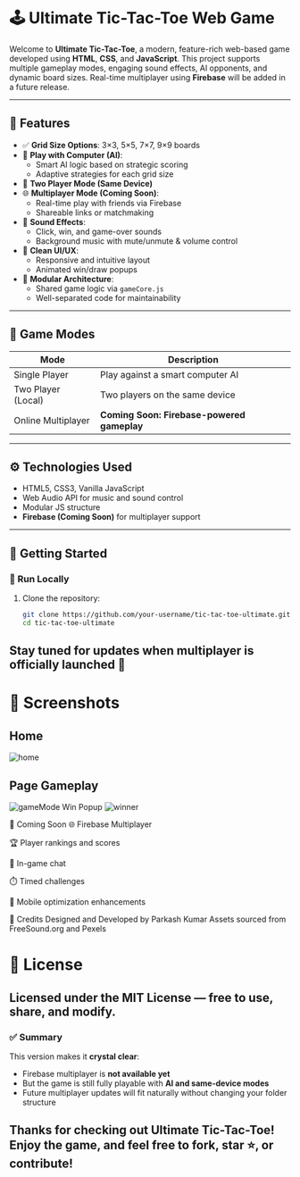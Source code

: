 # 🕹️ Ultimate Tic-Tac-Toe Web Game

Welcome to **Ultimate Tic-Tac-Toe**, a modern, feature-rich web-based game developed using **HTML**, **CSS**, and **JavaScript**. This project supports multiple gameplay modes, engaging sound effects, AI opponents, and dynamic board sizes. Real-time multiplayer using **Firebase** will be added in a future release.

---

## 🎯 Features

- ✅ **Grid Size Options**: 3×3, 5×5, 7×7, 9×9 boards  
- 🤖 **Play with Computer (AI)**:
  - Smart AI logic based on strategic scoring
  - Adaptive strategies for each grid size  
- 👥 **Two Player Mode (Same Device)**  
- 🌐 **Multiplayer Mode (Coming Soon)**:
  - Real-time play with friends via Firebase
  - Shareable links or matchmaking  
- 🎵 **Sound Effects**:
  - Click, win, and game-over sounds
  - Background music with mute/unmute & volume control  
- 🎨 **Clean UI/UX**:
  - Responsive and intuitive layout
  - Animated win/draw popups  
- 🚀 **Modular Architecture**:
  - Shared game logic via `gameCore.js`
  - Well-separated code for maintainability  

---

## 🧠 Game Modes

| Mode               | Description                                   |
|--------------------|-----------------------------------------------|
| Single Player       | Play against a smart computer AI              |
| Two Player (Local)  | Two players on the same device                |
| Online Multiplayer  | **Coming Soon: Firebase-powered gameplay**    |

---

## ⚙️ Technologies Used

- HTML5, CSS3, Vanilla JavaScript  
- Web Audio API for music and sound control  
- Modular JS structure  
- **Firebase (Coming Soon)** for multiplayer support  

---

## 🚀 Getting Started

### 🔧 Run Locally

1. Clone the repository:

   ```bash
   git clone https://github.com/your-username/tic-tac-toe-ultimate.git
   cd tic-tac-toe-ultimate

## Stay tuned for updates when multiplayer is officially launched 🚀

# 📸 Screenshots
## Home
![home](https://github.com/user-attachments/assets/5f2d016b-20e6-43f4-8880-41b5c4be865a)
## Page	Gameplay	
![gameMode](https://github.com/user-attachments/assets/6047c01f-366d-4eb2-aa75-611ea24af991)
Win Popup
![winner](https://github.com/user-attachments/assets/91df54e6-6db5-4f2e-a6f6-553b10f25332)

🧪 Coming Soon
🌐 Firebase Multiplayer

🏆 Player rankings and scores

💬 In-game chat

⏱️ Timed challenges

📱 Mobile optimization enhancements

🙌 Credits
Designed and Developed by Parkash Kumar
Assets sourced from FreeSound.org and Pexels

# 📄 License
## Licensed under the MIT License — free to use, share, and modify.

### ✅ Summary

This version makes it **crystal clear**:
- Firebase multiplayer is **not available yet**
- But the game is still fully playable with **AI and same-device modes**
- Future multiplayer updates will fit naturally without changing your folder structure

## Thanks for checking out Ultimate Tic-Tac-Toe! Enjoy the game, and feel free to fork, star ⭐, or contribute!






